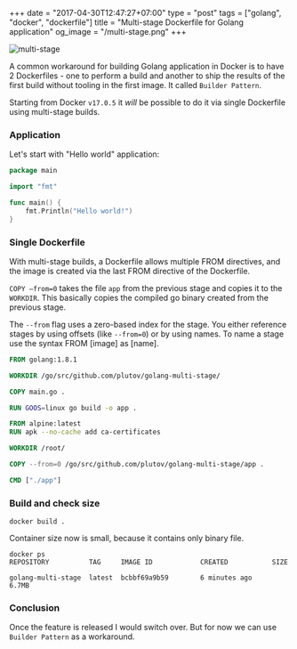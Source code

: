 +++
date = "2017-04-30T12:47:27+07:00"
type = "post"
tags = ["golang", "docker", "dockerfile"]
title = "Multi-stage Dockerfile for Golang application"
og_image = "/multi-stage.png"
+++

![multi-stage](/multi-stage.png)

A common workaround for building Golang application in Docker is to have 2 Dockerfiles - one to perform a build and another to ship the results of the first build without  tooling in the first image. It called `Builder Pattern`.

Starting from Docker `v17.0.5` it *will* be possible to do it via single Dockerfile using multi-stage builds.

### Application

Let's start with "Hello world" application:

```go
package main

import "fmt"

func main() {
	fmt.Println("Hello world!")
}
```

### Single Dockerfile

With multi-stage builds, a Dockerfile allows multiple FROM directives, and the image is created via the last FROM directive of the Dockerfile.

`COPY –from=0` takes the file `app` from the previous stage and copies it to the `WORKDIR`. This basically copies the compiled go binary created from the previous stage.

The `--from` flag uses a zero-based index for the stage. You either reference stages by using offsets (like `--from=0`) or by using names. To name a stage use the syntax FROM [image] as [name].

```Dockerfile
FROM golang:1.8.1

WORKDIR /go/src/github.com/plutov/golang-multi-stage/

COPY main.go .

RUN GOOS=linux go build -o app .

FROM alpine:latest
RUN apk --no-cache add ca-certificates

WORKDIR /root/

COPY --from=0 /go/src/github.com/plutov/golang-multi-stage/app .

CMD ["./app"]
```

### Build and check size

```
docker build .
```

Container size now is small, because it contains only binary file.
```
docker ps
REPOSITORY          TAG     IMAGE ID            CREATED           SIZE

golang-multi-stage  latest  bcbbf69a9b59        6 minutes ago     6.7MB
```

### Conclusion

Once the feature is released I would switch over. But for now we can use `Builder Pattern` as a workaround.
